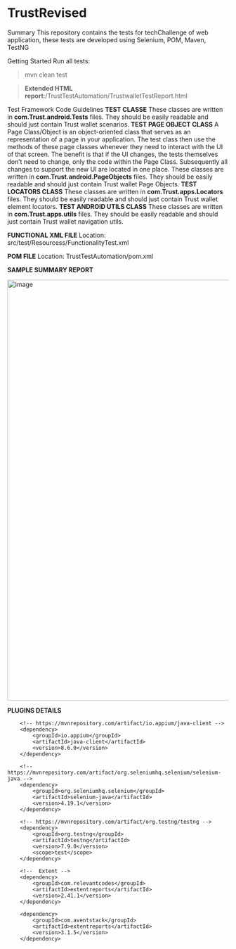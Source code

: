 # TrustRevised
Summary
This repository contains the tests for techChallenge of web application, these tests are developed using Selenium, POM, Maven, TestNG

Getting Started
Run all tests:
> mvn clean test

> **Extended HTML report**:/TrustTestAutomation/TrustwalletTestReport.html

Test Framework Code Guidelines
**TEST CLASSE**
These classes are written in **com.Trust.android.Tests** files. They should be easily readable and should just contain Trust wallet scenarios. 
**TEST PAGE OBJECT CLASS**
A Page Class/Object is an object-oriented class that serves as an representation of a page in your application. The test class then use the methods of these page classes whenever they need to interact with the UI of that screen. The benefit is that if the UI changes, the tests themselves don’t need to change, only the code within the Page Class. Subsequently all changes to support the new UI are located in one place.
These classes are written in **com.Trust.android.PageObjects** files. They should be easily readable and should just contain Trust wallet Page Objects. 
**TEST LOCATORS CLASS**
These classes are written in **com.Trust.apps.Locators** files. They should be easily readable and should just contain Trust wallet element locators. 
**TEST ANDROID UTILS CLASS**
These classes are written in **com.Trust.apps.utils** files. They should be easily readable and should just contain Trust wallet navigation utils.

**FUNCTIONAL XML FILE**
Location: src/test/Resourcess/FunctionalityTest.xml

**POM FILE**
Location: TrustTestAutomation/pom.xml

**SAMPLE SUMMARY REPORT**

<img width="957" alt="image" src="https://github.com/saurabh234kumar/TrustRevised/assets/74293017/dc45de82-7427-4fb0-b420-3715ab64c051">

**PLUGINS DETAILS**
<dependencies>

		<!-- https://mvnrepository.com/artifact/io.appium/java-client -->
		<dependency>
			<groupId>io.appium</groupId>
			<artifactId>java-client</artifactId>
			<version>8.6.0</version>
		</dependency>

		<!-- https://mvnrepository.com/artifact/org.seleniumhq.selenium/selenium-java -->
		<dependency>
			<groupId>org.seleniumhq.selenium</groupId>
			<artifactId>selenium-java</artifactId>
			<version>4.19.1</version>
		</dependency>

		<!-- https://mvnrepository.com/artifact/org.testng/testng -->
		<dependency>
			<groupId>org.testng</groupId>
			<artifactId>testng</artifactId>
			<version>7.9.0</version>
			<scope>test</scope>
		</dependency>
		
		<!--  Extent -->
		<dependency>
			<groupId>com.relevantcodes</groupId>
			<artifactId>extentreports</artifactId>
			<version>2.41.1</version>
		</dependency>
		
		<dependency>
			<groupId>com.aventstack</groupId>
			<artifactId>extentreports</artifactId>
			<version>3.1.5</version>
		</dependency>
		
